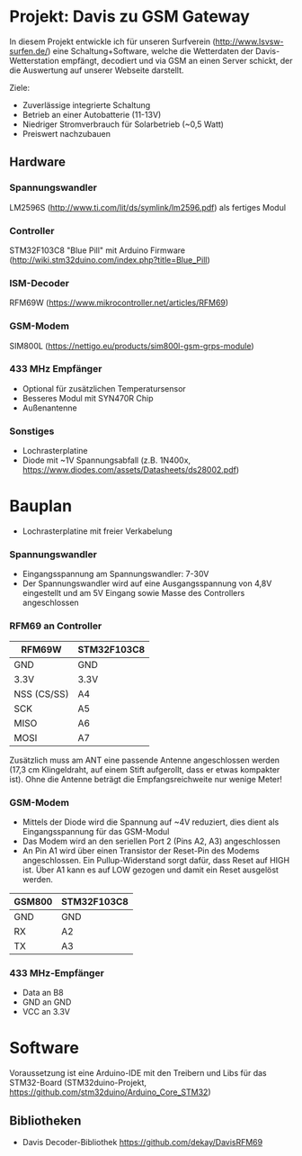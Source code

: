 # Projekt: Davis zu GSM Gateway

In diesem Projekt entwickle ich für unseren Surfverein (http://www.lsvsw-surfen.de/) eine Schaltung+Software, welche die Wetterdaten der Davis-Wetterstation empfängt, decodiert und via GSM an einen Server schickt, der die Auswertung auf unserer Webseite darstellt.

Ziele:
* Zuverlässige integrierte Schaltung
* Betrieb an einer Autobatterie (11-13V)
* Niedriger Stromverbrauch für Solarbetrieb (~0,5 Watt)
* Preiswert nachzubauen

## Hardware

### Spannungswandler

LM2596S (http://www.ti.com/lit/ds/symlink/lm2596.pdf) als fertiges Modul

### Controller

STM32F103C8 "Blue Pill" mit Arduino Firmware (http://wiki.stm32duino.com/index.php?title=Blue_Pill)

### ISM-Decoder

RFM69W (https://www.mikrocontroller.net/articles/RFM69)

### GSM-Modem

SIM800L (https://nettigo.eu/products/sim800l-gsm-grps-module)

### 433 MHz Empfänger

* Optional für zusätzlichen Temperatursensor
* Besseres Modul mit SYN470R Chip
* Außenantenne

### Sonstiges

* Lochrasterplatine
* Diode mit ~1V Spannungsabfall (z.B. 1N400x, https://www.diodes.com/assets/Datasheets/ds28002.pdf)

# Bauplan

* Lochrasterplatine mit freier Verkabelung

### Spannungswandler

* Eingangsspannung am Spannungswandler: 7-30V
* Der Spannungswandler wird auf eine Ausgangsspannung von 4,8V eingestellt und am 5V Eingang sowie Masse des Controllers angeschlossen

### RFM69 an Controller

| RFM69W      | STM32F103C8 |
| ----------- | ----------- |
| GND         | GND         |
| 3.3V        | 3.3V        |
| NSS (CS/SS) | A4          |
| SCK         | A5          |
| MISO        | A6          |
| MOSI        | A7          |

Zusätzlich muss am ANT eine passende Antenne angeschlossen werden (17,3 cm Klingeldraht, auf einem Stift aufgerollt, dass er etwas kompakter ist). Ohne die Antenne beträgt die Empfangsreichweite nur wenige Meter!

### GSM-Modem

* Mittels der Diode wird die Spannung auf ~4V reduziert, dies dient als Eingangsspannung für das GSM-Modul
* Das Modem wird an den seriellen Port 2 (Pins A2, A3) angeschlossen
* An Pin A1 wird über einen Transistor der Reset-Pin des Modems angeschlossen. Ein Pullup-Widerstand sorgt dafür, dass Reset auf HIGH ist. Über A1 kann es auf LOW gezogen und damit ein Reset ausgelöst werden.

| GSM800      | STM32F103C8 |
| ----------- | ----------- |
| GND         | GND         |
| RX          | A2          |
| TX          | A3          |

### 433 MHz-Empfänger

* Data an B8
* GND an GND
* VCC an 3.3V

# Software

Voraussetzung ist eine Arduino-IDE mit den Treibern und Libs für das STM32-Board (STM32duino-Projekt, https://github.com/stm32duino/Arduino_Core_STM32)

## Bibliotheken

* Davis Decoder-Bibliothek https://github.com/dekay/DavisRFM69


